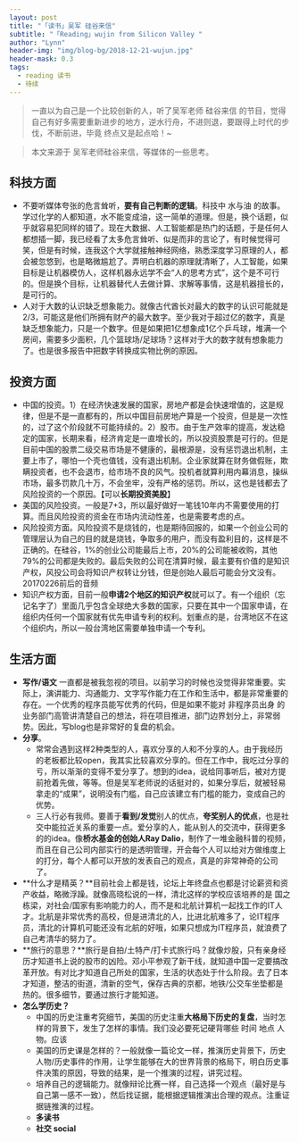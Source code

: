 ```yaml
---
layout: post
title: "「读书」吴军 硅谷来信"
subtitle: "「Reading」wujin from Silicon Valley "
author: "Lynn"
header-img: "img/blog-bg/2018-12-21-wujun.jpg"
header-mask: 0.3
tags:
  - reading 读书
  - 待续
---
```


> 一直以为自己是一个比较创新的人，听了吴军老师 硅谷来信 的节目，觉得自己有好多需要重新进步的地方，逆水行舟，不进则退，要跟得上时代的步伐，不断前进，毕竟 终点又是起点哈！~

> 本文来源于 吴军老师硅谷来信，等媒体的一些思考。

## 科技方面

- 不要听媒体夸张的危言耸听，**要有自己判断的逻辑**。科技中 水与油 的故事。学过化学的人都知道，水不能变成油，这一简单的道理。但是，换个话题，似乎就容易犯同样的错了。现在大数据、人工智能都是热门的话题，于是任何人都想插一脚，我已经看了太多危言耸听、似是而非的言论了，有时候觉得可笑，但是有时候，连我这个大学就接触神经网络，熟悉深度学习原理的人，都会被忽悠到，也是略微尴尬了。弄明白机器的原理就清晰了，人工智能，如果目标是让机器模仿人，这样机器永远学不会“人的思考方式”，这个是不可行的。但是换个目标，让机器替代人去做计算、求解等事情，这是机器擅长的，是可行的。
- 人对于大数的认识缺乏想象能力。就像古代酋长对最大的数字的认识可能就是2/3，可能这是他们所拥有财产的最大数字。至少我对于超过亿的数字，真是缺乏想象能力，只是一个数字。但是如果把1亿想象成1亿个乒乓球，堆满一个房间，需要多少面积，几个篮球场/足球场？这样对于大的数字就有想象能力了。也是很多报告中把数字转换成实物比例的原因。

## 投资方面

- 中国的投资。1）在经济快速发展的国家，房地产都是会快速增值的，这是规律，但是不是一直都有的，所以中国目前房地产算是一个投资，但是是一次性的，过了这个阶段就不可能持续的。2）股市。由于生产效率的提高，发达稳定的国家，长期来看，经济肯定是一直增长的，所以投资股票是可行的。但是目前中国的股票二级交易市场是不健康的，最根源是，没有惩罚退出机制，主要上市了，哪怕一个壳也值钱，没有退出机制。企业家就算在财务做假账，欺瞒投资者，也不会退市，给市场不良的风气。投机者就算利用内幕消息，操纵市场，最多罚款几十万，不会坐牢，没有严格的惩罚。所以，这也是钱都去了风险投资的一个原因。【可以**长期投资美股**】
- 美国的风险投资。一般是7+3，所以最好做好一笔钱10年内不需要使用的打算。而且风险投资的资金在市场内流动性差，也是需要考虑的点。
- 风险投资方面。风险投资不是烧钱的，也是期待回报的，如果一个创业公司的管理层认为自己的目的就是烧钱，争取多的用户，而没有盈利目的，这样是不正确的。在硅谷，1%的创业公司能最后上市，20%的公司能被收购，其他79%的公司都是失败的。最后失败的公司在清算时候，最主要有价值的是知识产权，风投公司会将知识产权转让分钱，但是创始人最后可能会分文没有。20170226前后的音频
- 知识产权方面，目前一般**申请2个地区的知识产权**就可以了。有一个组织（忘记名字了）里面几乎包含全球绝大多数的国家，只要在其中一个国家申请，在组织内任何一个国家就有优先申请专利的权利。划重点的是，台湾地区不在这个组织内，所以一般台湾地区需要单独申请一个专利。

## 生活方面

- **写作/语文** 一直都是被我忽视的项目。以前学习的时候也没觉得非常重要。实际上，演讲能力、沟通能力、文字写作能力在工作和生活中，都是非常重要的存在。一个优秀的程序员能写优秀的代码，但是如果不能对 非程序员出身 的业务部门高管讲清楚自己的想法，将在项目推进，部门边界划分上，非常弱势。因此，写blog也是非常好的复盘的机会。
- **分享**。
	- 常常会遇到这样2种类型的人，喜欢分享的人和不分享的人。由于我经历的老板都比较open，我其实比较喜欢分享的。但在工作中，我吃过分享的亏，所以渐渐的变得不爱分享了。想到的idea，说给同事听后，被对方提前抢着先做，等等。但是吴军老师说的话挺对的，如果分享后，就被轻易拿走的“成果”，说明没有门槛，自己应该建立有门槛的能力，变成自己的优势。
	- 三人行必有我师。要善于**看到/发觉**别人的优点，**夸奖别人的优点**，也是社交中能拉近关系的重要一点。爱分享的人，能从别人的交流中，获得更多的的idea。像**桥水基金的创始人Ray Dalio**，制作了一堆金融科普的视频，而且在自己公司内部实行的是透明管理，开会每个人可以给对方做维度上的打分，每个人都可以开放的发表自己的观点，真是的非常神奇的公司了。
- **什么才是精英？**目前社会上都是钱，论坛上年终盘点也都是讨论薪资和资产收益，略微浮躁。就像高晓松说的一样，清北这样的学校应该培养的是 国之栋梁，对社会/国家有影响能力的人，而不是和北航计算机一起找工作的IT人才。北航是非常优秀的高校，但是进清北的人，比进北航难多了，论IT程序员，清北的计算机可能还没有北航的好哦，如果只想成为IT程序员，就浪费了自己考清华的努力了。
- **旅行的意思？**旅行是自拍/土特产/打卡式旅行吗？就像炒股，只有亲身经历才知道书上说的股市的凶险。邓小平参观了新干线，就知道中国一定要搞改革开放。有对比才知道自己所处的国家，生活的状态处于什么阶段。去了日本才知道，整洁的街道，清新的空气，保存古典的京都，地铁/公交车坐垫都是热的。很多细节，要通过旅行才能知道。
- **怎么学历史？**
	- 中国的历史注重考究细节，美国的历史注重**大格局下历史的复盘**，当时怎样的背景下，发生了怎样的事情。我们没必要死记硬背哪些 时间 地点 人物。应该
	- 美国的历史课是怎样的？一般就像一篇论文一样，推演历史背景下，历史人物/历史事件的作用，让学生能够在大的世界背景的格局下，明白历史事件决策的原因，导致的结果，是一个推演的过程，讲究过程。
	- 培养自己的逻辑能力。就像辩论比赛一样，自己选择一个观点（最好是与自己第一感不一致），然后找证据，能根据逻辑推演出合理的观点。注重证据链推演的过程。
	- **多读书**
	- **社交 social**



